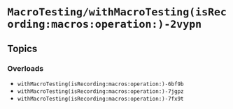 # ``MacroTesting/withMacroTesting(isRecording:macros:operation:)-2vypn``

## Topics

### Overloads

- ``withMacroTesting(isRecording:macros:operation:)-6bf9b``
- ``withMacroTesting(isRecording:macros:operation:)-7jgpz``
- ``withMacroTesting(isRecording:macros:operation:)-7fx9t``
